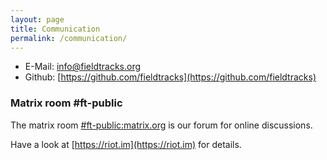 ```yaml
---
layout: page
title: Communication
permalink: /communication/
---
```


- E-Mail: [info@fieldtracks.org](mailto:info@fieldtracks.org)
- Github: [https://github.com/fieldtracks](https://github.com/fieldtracks)


### Matrix room #ft-public

The matrix room [#ft-public:matrix.org](https://matrix.to/#/!QJCvSGwagkvJYKzTAX:matrix.org?via=matrix.org) is our forum for online discussions.

Have a look at [https://riot.im](https://riot.im) for details.
